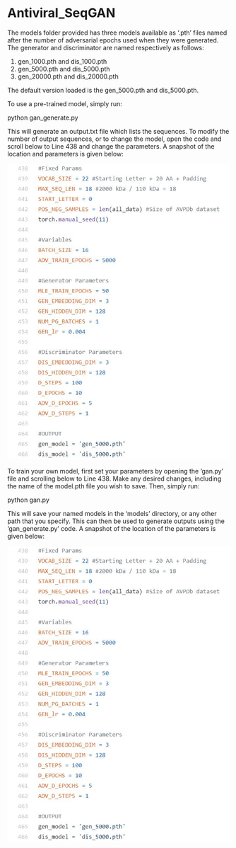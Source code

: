 # Antiviral_SeqGAN

The models folder provided has three models available as ‘.pth’ files named after the number of adversarial epochs used when they were generated. The generator and discriminator are named respectively as follows:

1)	gen_1000.pth and dis_1000.pth 
2)	gen_5000.pth and dis_5000.pth 
3)	gen_20000.pth and dis_20000.pth 

The default version loaded is the gen_5000.pth and dis_5000.pth.

To use a pre-trained model, simply run:

python gan_generate.py

This will generate an output.txt file which lists the sequences. To modify the number of output sequences, or to change the model, open the code and scroll below to Line 438 and change the parameters. A snapshot of the location and parameters is given below:

![Location of params in gan.py](./params_location/params_gan.JPG)

To train your own model, first set your parameters by opening the ‘gan.py’ file and scrolling below to Line 438. Make any desired changes, including the name of the model.pth file you wish to save. Then, simply run:

python gan.py

This will save your named models in the ‘models’ directory, or any other path that you specify. This can then be used to generate outputs using the ‘gan_generate.py’ code. A snapshot of the location of the parameters is given below:

![Location of params in gan_generate.py](./params_location/params_gan.JPG)

